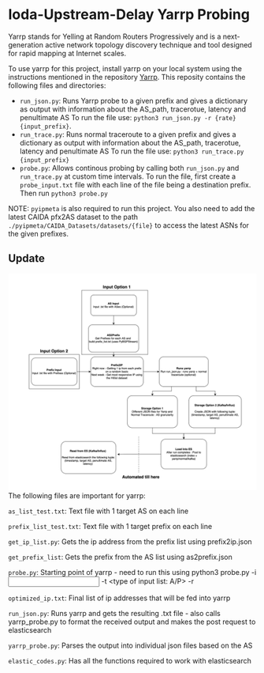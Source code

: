 # Ioda-Upstream-Delay Yarrp Probing


Yarrp stands for Yelling at Random Routers Progressively and is a next-generation active network topology discovery technique and tool designed for rapid mapping at Internet scales.

To use yarrp for this project, install yarrp on your local system using the instructions mentioned in the repository [Yarrp](https://github.com/cmand/yarrp).
This reposity contains the following files and directories: 

- `run_json.py`: Runs Yarrp probe to a given prefix and gives a dictionary as output with information about the AS_path, tracerotue, latency and penultimate AS
To run the file use: `python3 run_json.py -r {rate} {input_prefix}`.
- `run_trace.py`: Runs normal traceroute to a given prefix and gives a dictionary as output with information about the AS_path, tracerotue, latency and penultimate AS
To run the file use: `python3 run_trace.py {input_prefix}`
- `probe.py`: Allows continous probing by calling both `run_json.py` and `run_trace.py` at custom time intervals.
To run the file, first create a `probe_input.txt` file with each line of the file being a destination prefix. Then run `python3 probe.py`


NOTE: `pyipmeta` is also required to run this project. 
You also need to add the latest CAIDA pfx2AS dataset to the path `./pyipmeta/CAIDA_Datasets/datasets/{file}` to access the latest ASNs for the given prefixes.

## Update

<img src="pipeline.png" width="1024"/>
The following files are important for yarrp:

`as_list_test.txt`: Text file with 1 target AS on each line

`prefix_list_test.txt`: Text file with 1 target prefix on each line

`get_ip_list.py`: Gets the ip address from the prefix list using prefix2ip.json

`get_prefix_list`: Gets the prefix from the AS list using as2prefix.json

`probe.py`: Starting point of yarrp - need to run this using python3 probe.py -i <input list name> -t <type of input list: A/P> -r <probe rate>

`optimized_ip.txt`: Final list of ip addresses that will be fed into yarrp

`run_json.py`: Runs yarrp and gets the resulting .txt file - also calls yarrp_probe.py to format the received output and makes the post request to elasticsearch

`yarrp_probe.py`: Parses the output into individual json files based on the AS

`elastic_codes.py`: Has all the functions required to work with elasticsearch

